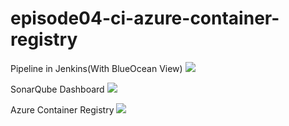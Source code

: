 # episode04-ci-azure-container-registry


Pipeline in Jenkins(With BlueOcean View)
<img src="https://i2.paste.pics/2bb37af3bf56b15a60448e513d9458c3.png?trs=34e2b62fdc7202f255e463346e0cc5c8ae4dd29a212298dcd069b8946bbc08fa">

SonarQube Dashboard
<img src="https://i2.paste.pics/76e98e62f9a90a3952d3169f930f8542.png?trs=34e2b62fdc7202f255e463346e0cc5c8ae4dd29a212298dcd069b8946bbc08fa">

Azure Container Registry
<img src="https://i2.paste.pics/d1b54d643887a10b5de409ba8ffd4f22.png?trs=34e2b62fdc7202f255e463346e0cc5c8ae4dd29a212298dcd069b8946bbc08fa">

